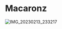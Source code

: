 # Macaronz
![IMG_20230213_233217](https://user-images.githubusercontent.com/86681482/218540487-b31e6af2-62bf-45e0-abc0-fd305b34440a.jpg)
